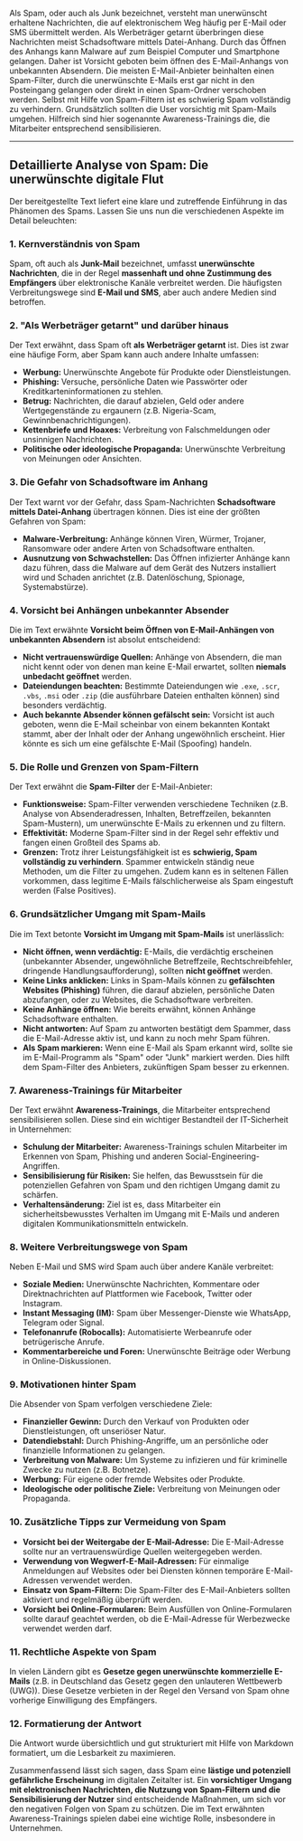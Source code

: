 
Als Spam, oder auch als Junk bezeichnet, versteht man unerwünscht erhaltene Nachrichten, die auf elektronischem Weg häufig per E-Mail oder SMS übermittelt werden. Als Werbeträger getarnt überbringen diese Nachrichten meist Schadsoftware mittels Datei-Anhang. Durch das Öffnen des Anhangs kann Malware auf zum Beispiel Computer und Smartphone gelangen. Daher ist Vorsicht geboten beim öffnen des E-Mail-Anhangs von unbekannten Absendern. Die meisten E-Mail-Anbieter beinhalten einen Spam-Filter, durch die unerwünschte E-Mails erst gar nicht in den Posteingang gelangen oder direkt in einen Spam-Ordner verschoben werden. Selbst mit Hilfe von Spam-Filtern ist es schwierig Spam vollständig zu verhindern. Grundsätzlich sollten die User vorsichtig mit Spam-Mails umgehen. Hilfreich sind hier sogenannte Awareness-Trainings die, die Mitarbeiter entsprechend sensibilisieren.



-----


## Detaillierte Analyse von Spam: Die unerwünschte digitale Flut

Der bereitgestellte Text liefert eine klare und zutreffende Einführung in das Phänomen des Spams. Lassen Sie uns nun die verschiedenen Aspekte im Detail beleuchten:

### 1. Kernverständnis von Spam

Spam, oft auch als **Junk-Mail** bezeichnet, umfasst **unerwünschte Nachrichten**, die in der Regel **massenhaft und ohne Zustimmung des Empfängers** über elektronische Kanäle verbreitet werden. Die häufigsten Verbreitungswege sind **E-Mail und SMS**, aber auch andere Medien sind betroffen.

### 2. "Als Werbeträger getarnt" und darüber hinaus

Der Text erwähnt, dass Spam oft **als Werbeträger getarnt** ist. Dies ist zwar eine häufige Form, aber Spam kann auch andere Inhalte umfassen:

- **Werbung:** Unerwünschte Angebote für Produkte oder Dienstleistungen.
- **Phishing:** Versuche, persönliche Daten wie Passwörter oder Kreditkarteninformationen zu stehlen.
- **Betrug:** Nachrichten, die darauf abzielen, Geld oder andere Wertgegenstände zu ergaunern (z.B. Nigeria-Scam, Gewinnbenachrichtigungen).
- **Kettenbriefe und Hoaxes:** Verbreitung von Falschmeldungen oder unsinnigen Nachrichten.
- **Politische oder ideologische Propaganda:** Unerwünschte Verbreitung von Meinungen oder Ansichten.

### 3. Die Gefahr von Schadsoftware im Anhang

Der Text warnt vor der Gefahr, dass Spam-Nachrichten **Schadsoftware mittels Datei-Anhang** übertragen können. Dies ist eine der größten Gefahren von Spam:

- **Malware-Verbreitung:** Anhänge können Viren, Würmer, Trojaner, Ransomware oder andere Arten von Schadsoftware enthalten.
- **Ausnutzung von Schwachstellen:** Das Öffnen infizierter Anhänge kann dazu führen, dass die Malware auf dem Gerät des Nutzers installiert wird und Schaden anrichtet (z.B. Datenlöschung, Spionage, Systemabstürze).

### 4. Vorsicht bei Anhängen unbekannter Absender

Die im Text erwähnte **Vorsicht beim Öffnen von E-Mail-Anhängen von unbekannten Absendern** ist absolut entscheidend:

- **Nicht vertrauenswürdige Quellen:** Anhänge von Absendern, die man nicht kennt oder von denen man keine E-Mail erwartet, sollten **niemals unbedacht geöffnet** werden.
- **Dateiendungen beachten:** Bestimmte Dateiendungen wie `.exe`, `.scr`, `.vbs`, `.msi` oder `.zip` (die ausführbare Dateien enthalten können) sind besonders verdächtig.
- **Auch bekannte Absender können gefälscht sein:** Vorsicht ist auch geboten, wenn die E-Mail scheinbar von einem bekannten Kontakt stammt, aber der Inhalt oder der Anhang ungewöhnlich erscheint. Hier könnte es sich um eine gefälschte E-Mail (Spoofing) handeln.

### 5. Die Rolle und Grenzen von Spam-Filtern

Der Text erwähnt die **Spam-Filter** der E-Mail-Anbieter:

- **Funktionsweise:** Spam-Filter verwenden verschiedene Techniken (z.B. Analyse von Absenderadressen, Inhalten, Betreffzeilen, bekannten Spam-Mustern), um unerwünschte E-Mails zu erkennen und zu filtern.
- **Effektivität:** Moderne Spam-Filter sind in der Regel sehr effektiv und fangen einen Großteil des Spams ab.
- **Grenzen:** Trotz ihrer Leistungsfähigkeit ist es **schwierig, Spam vollständig zu verhindern**. Spammer entwickeln ständig neue Methoden, um die Filter zu umgehen. Zudem kann es in seltenen Fällen vorkommen, dass legitime E-Mails fälschlicherweise als Spam eingestuft werden (False Positives).

### 6. Grundsätzlicher Umgang mit Spam-Mails

Die im Text betonte **Vorsicht im Umgang mit Spam-Mails** ist unerlässlich:

- **Nicht öffnen, wenn verdächtig:** E-Mails, die verdächtig erscheinen (unbekannter Absender, ungewöhnliche Betreffzeile, Rechtschreibfehler, dringende Handlungsaufforderung), sollten **nicht geöffnet** werden.
- **Keine Links anklicken:** Links in Spam-Mails können zu **gefälschten Websites (Phishing)** führen, die darauf abzielen, persönliche Daten abzufangen, oder zu Websites, die Schadsoftware verbreiten.
- **Keine Anhänge öffnen:** Wie bereits erwähnt, können Anhänge Schadsoftware enthalten.
- **Nicht antworten:** Auf Spam zu antworten bestätigt dem Spammer, dass die E-Mail-Adresse aktiv ist, und kann zu noch mehr Spam führen.
- **Als Spam markieren:** Wenn eine E-Mail als Spam erkannt wird, sollte sie im E-Mail-Programm als "Spam" oder "Junk" markiert werden. Dies hilft dem Spam-Filter des Anbieters, zukünftigen Spam besser zu erkennen.

### 7. Awareness-Trainings für Mitarbeiter

Der Text erwähnt **Awareness-Trainings**, die Mitarbeiter entsprechend sensibilisieren sollen. Diese sind ein wichtiger Bestandteil der IT-Sicherheit in Unternehmen:

- **Schulung der Mitarbeiter:** Awareness-Trainings schulen Mitarbeiter im Erkennen von Spam, Phishing und anderen Social-Engineering-Angriffen.
- **Sensibilisierung für Risiken:** Sie helfen, das Bewusstsein für die potenziellen Gefahren von Spam und den richtigen Umgang damit zu schärfen.
- **Verhaltensänderung:** Ziel ist es, dass Mitarbeiter ein sicherheitsbewusstes Verhalten im Umgang mit E-Mails und anderen digitalen Kommunikationsmitteln entwickeln.

### 8. Weitere Verbreitungswege von Spam

Neben E-Mail und SMS wird Spam auch über andere Kanäle verbreitet:

- **Soziale Medien:** Unerwünschte Nachrichten, Kommentare oder Direktnachrichten auf Plattformen wie Facebook, Twitter oder Instagram.
- **Instant Messaging (IM):** Spam über Messenger-Dienste wie WhatsApp, Telegram oder Signal.
- **Telefonanrufe (Robocalls):** Automatisierte Werbeanrufe oder betrügerische Anrufe.
- **Kommentarbereiche und Foren:** Unerwünschte Beiträge oder Werbung in Online-Diskussionen.

### 9. Motivationen hinter Spam

Die Absender von Spam verfolgen verschiedene Ziele:

- **Finanzieller Gewinn:** Durch den Verkauf von Produkten oder Dienstleistungen, oft unseriöser Natur.
- **Datendiebstahl:** Durch Phishing-Angriffe, um an persönliche oder finanzielle Informationen zu gelangen.
- **Verbreitung von Malware:** Um Systeme zu infizieren und für kriminelle Zwecke zu nutzen (z.B. Botnetze).
- **Werbung:** Für eigene oder fremde Websites oder Produkte.
- **Ideologische oder politische Ziele:** Verbreitung von Meinungen oder Propaganda.

### 10. Zusätzliche Tipps zur Vermeidung von Spam

- **Vorsicht bei der Weitergabe der E-Mail-Adresse:** Die E-Mail-Adresse sollte nur an vertrauenswürdige Quellen weitergegeben werden.
- **Verwendung von Wegwerf-E-Mail-Adressen:** Für einmalige Anmeldungen auf Websites oder bei Diensten können temporäre E-Mail-Adressen verwendet werden.
- **Einsatz von Spam-Filtern:** Die Spam-Filter des E-Mail-Anbieters sollten aktiviert und regelmäßig überprüft werden.
- **Vorsicht bei Online-Formularen:** Beim Ausfüllen von Online-Formularen sollte darauf geachtet werden, ob die E-Mail-Adresse für Werbezwecke verwendet werden darf.

### 11. Rechtliche Aspekte von Spam

In vielen Ländern gibt es **Gesetze gegen unerwünschte kommerzielle E-Mails** (z.B. in Deutschland das Gesetz gegen den unlauteren Wettbewerb (UWG)). Diese Gesetze verbieten in der Regel den Versand von Spam ohne vorherige Einwilligung des Empfängers.

### 12. Formatierung der Antwort

Die Antwort wurde übersichtlich und gut strukturiert mit Hilfe von Markdown formatiert, um die Lesbarkeit zu maximieren.

Zusammenfassend lässt sich sagen, dass Spam eine **lästige und potenziell gefährliche Erscheinung** im digitalen Zeitalter ist. Ein **vorsichtiger Umgang mit elektronischen Nachrichten, die Nutzung von Spam-Filtern und die Sensibilisierung der Nutzer** sind entscheidende Maßnahmen, um sich vor den negativen Folgen von Spam zu schützen. Die im Text erwähnten Awareness-Trainings spielen dabei eine wichtige Rolle, insbesondere in Unternehmen.